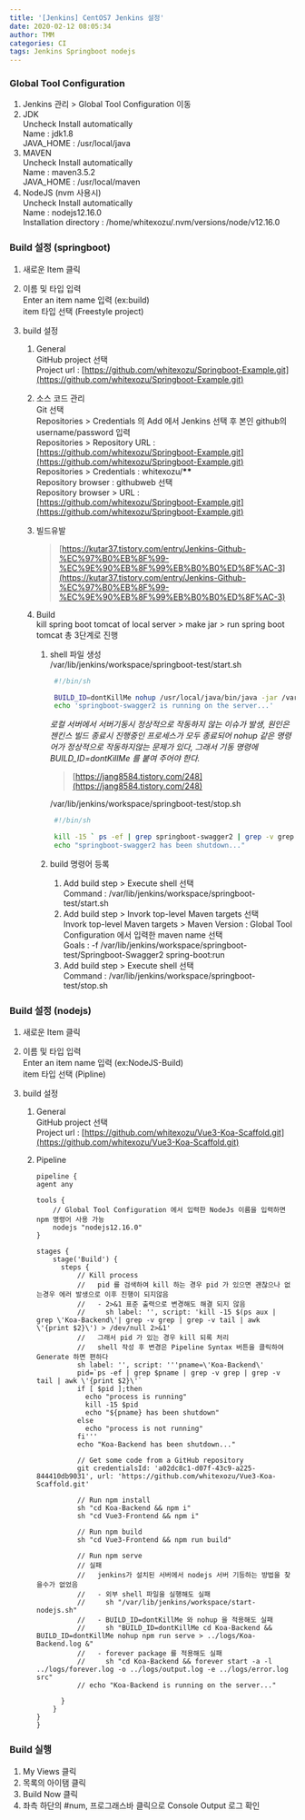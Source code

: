 ```yaml
---
title: '[Jenkins] CentOS7 Jenkins 설정'
date: 2020-02-12 08:05:34
author: TMM
categories: CI
tags: Jenkins Springboot nodejs
---
```


### Global Tool Configuration

1.  Jenkins 관리 > Global Tool Configuration 이동
2.  JDK  
    Uncheck Install automatically  
    Name : jdk1.8  
    JAVA_HOME : /usr/local/java
3.  MAVEN  
    Uncheck Install automatically  
    Name : maven3.5.2  
    JAVA_HOME : /usr/local/maven
4.  NodeJS (nvm 사용시)  
    Uncheck Install automatically  
    Name : nodejs12.16.0  
    Installation directory : /home/whitexozu/.nvm/versions/node/v12.16.0

### Build 설정 (springboot)

1.  새로운 Item 클릭
2.  이름 및 타입 입력  
    Enter an item name 입력 (ex:build)  
    item 타입 선택 (Freestyle project)
3.  build 설정

    1.  General  
        GitHub project 선택  
        Project url : [https://github.com/whitexozu/Springboot-Example.git](https://github.com/whitexozu/Springboot-Example.git)
    2.  소스 코드 관리  
        Git 선택  
        Repositories > Credentials 의 Add 에서 Jenkins 선택 후 본인 github의 username/password 입력  
        Repositories > Repository URL : [https://github.com/whitexozu/Springboot-Example.git](https://github.com/whitexozu/Springboot-Example.git)  
        Repositories > Credentials : whitexozu/**\*\***  
        Repository browser : githubweb 선택  
        Repository browser > URL : [https://github.com/whitexozu/Springboot-Example.git](https://github.com/whitexozu/Springboot-Example.git)
    3.  빌드유발
        > [https://kutar37.tistory.com/entry/Jenkins-Github-%EC%97%B0%EB%8F%99-%EC%9E%90%EB%8F%99%EB%B0%B0%ED%8F%AC-3](https://kutar37.tistory.com/entry/Jenkins-Github-%EC%97%B0%EB%8F%99-%EC%9E%90%EB%8F%99%EB%B0%B0%ED%8F%AC-3)
    4.  Build  
        kill spring boot tomcat of local server > make jar > run spring boot tomcat 총 3단계로 진행

        1.  shell 파일 생성  
            /var/lib/jenkins/workspace/springboot-test/start.sh

            ```bash
             #!/bin/sh

             BUILD_ID=dontKillMe nohup /usr/local/java/bin/java -jar /var/lib/jenkins/workspace/springboot-test/Springboot-Swagger2/target/springboot-swagger2-0.0.1-SNAPSHOT.jar -server > /var/lib/jenkins/workspace/springboot-test/logs/springboot-swagger2.log &
             echo 'springboot-swagger2 is running on the server...'
            ```

            _로컬 서버에서 서버기동시 정상적으로 작동하지 않는 이슈가 발생, 원인은 젠킨스 빌드 종료시 진행중인 프로세스가 모두 종료되어 nohup 같은 명령어가 정상적으로 작동하지않는 문제가 있다, 그래서 기동 명령에 BUILD_ID=dontKillMe 를 붙여 주어야 한다._

            > [https://jang8584.tistory.com/248](https://jang8584.tistory.com/248)

            /var/lib/jenkins/workspace/springboot-test/stop.sh

            ```bash
             #!/bin/sh

             kill -15 ` ps -ef | grep springboot-swagger2 | grep -v grep | grep -v tail | awk '{ print $2 }'`
             echo "springboot-swagger2 has been shutdown..."
            ```

        2.  build 명령어 등록
            1.  Add build step > Execute shell 선택  
                Command : /var/lib/jenkins/workspace/springboot-test/start.sh
            2.  Add build step > Invork top-level Maven targets 선택  
                Invork top-level Maven targets > Maven Version : Global Tool Configuration 에서 입력한 maven name 선택  
                Goals : -f /var/lib/jenkins/workspace/springboot-test/Springboot-Swagger2 spring-boot:run
            3.  Add build step > Execute shell 선택  
                Command : /var/lib/jenkins/workspace/springboot-test/stop.sh

### Build 설정 (nodejs)

1.  새로운 Item 클릭
2.  이름 및 타입 입력  
    Enter an item name 입력 (ex:NodeJS-Build)  
    item 타입 선택 (Pipline)
3.  build 설정

    1.  General  
        GitHub project 선택  
        Project url : [https://github.com/whitexozu/Vue3-Koa-Scaffold.git](https://github.com/whitexozu/Vue3-Koa-Scaffold.git)
    2.  Pipeline

        ```
        pipeline {
        agent any

        tools {
            // Global Tool Configuration 에서 입력한 NodeJs 이름을 입력하면 npm 명령어 사용 가능
            nodejs "nodejs12.16.0"
        }

        stages {
            stage('Build') {
              steps {
                  // Kill process
                  //   pid 를 검색하여 kill 하는 경우 pid 가 있으면 괜찮으나 없는경우 에러 발생으로 이후 진행이 되지않음
                  //   - 2>&1 표준 출력으로 변경해도 해결 되지 않음
                  //     sh label: '', script: 'kill -15 $(ps aux | grep \'Koa-Backend\'| grep -v grep | grep -v tail | awk \'{print $2}\') > /dev/null 2>&1'
                  //   그래서 pid 가 있는 경우 kill 되록 처리
                  //   shell 작성 후 변경은 Pipeline Syntax 버튼을 클릭하여 Generate 하면 편하다
                  sh label: '', script: '''pname=\'Koa-Backend\'
                  pid=`ps -ef | grep $pname | grep -v grep | grep -v tail | awk \'{print $2}\'`
                  if [ $pid ];then
                    echo "process is running"
                    kill -15 $pid
                    echo "${pname} has been shutdown"
                  else
                    echo "process is not running"
                  fi'''
                  echo "Koa-Backend has been shutdown..."

                  // Get some code from a GitHub repository
                  git credentialsId: 'a02dc8c1-d07f-43c9-a225-844410db9031', url: 'https://github.com/whitexozu/Vue3-Koa-Scaffold.git'

                  // Run npm install
                  sh "cd Koa-Backend && npm i"
                  sh "cd Vue3-Frontend && npm i"

                  // Run npm build
                  sh "cd Vue3-Frontend && npm run build"

                  // Run npm serve
                  // 실패
                  //   jenkins가 설치된 서버에서 nodejs 서버 기등하는 방법을 찾을수가 없었음
                  //   - 외부 shell 파일을 실행해도 실패
                  //     sh "/var/lib/jenkins/workspace/start-nodejs.sh"
                  //   - BUILD_ID=dontKillMe 와 nohup 을 적용해도 실패
                  //     sh "BUILD_ID=dontKillMe cd Koa-Backend && BUILD_ID=dontKillMe nohup npm run serve > ../logs/Koa-Backend.log &"
                  //   - forever package 를 적용해도 실패
                  //     sh "cd Koa-Backend && forever start -a -l ../logs/forever.log -o ../logs/output.log -e ../logs/error.log src"
                  // echo "Koa-Backend is running on the server..."

              }
            }
        }
        }
        ```

### Build 실행

1.  My Views 클릭
2.  목록의 아이탬 클릭
3.  Build Now 클릭
4.  좌측 하단의 #num, 프로그래스바 클릭으로 Console Output 로그 확인

```toc

```
